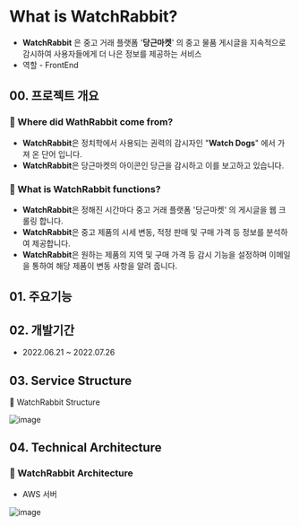 # What is WatchRabbit?
- **WatchRabbit** 은 중고 거래 플랫폼 '**당근마켓**' 의 중고 물품 게시글을 지속적으로 감시하여 사용자들에게 더 나은 정보를 제공하는 서비스
- 역할 - FrontEnd

## 00. 프로젝트 개요

### **🥕 Where did WathRabbit come from?**

- **WatchRabbit**은 정치학에서 사용되는 권력의 감시자인 "**Watch Dogs**" 에서 가져 온 단어 입니다.
- **WatchRabbit**은 당근마켓의 아이콘인 당근을 감시하고 이를 보고하고 있습니다.

### **🥕 What is WatchRabbit functions?**

- **WatchRabbit**은 정해진 시간마다 중고 거래 플랫폼 '당근마켓' 의 게시글을 웹 크롤링 합니다.
- **WatchRabbit**은 중고 제품의 시세 변동, 적정 판매 및 구매 가격 등 정보를 분석하여 제공합니다.
- **WatchRabbit**은 원하는 제품의 지역 및 구매 가격 등 감시 기능을 설정하며 이메일을 통하여 해당 제품이 변동 사항을 알려 줍니다.
## 01. 주요기능

## 02. 개발기간
- 2022.06.21 ~ 2022.07.26
## 03. Service Structure
🥕 WatchRabbit Structure

![image](https://user-images.githubusercontent.com/82345970/181184972-883e4c5c-0fd6-4d95-a726-55f1c7802023.png)


## 04. Technical Architecture
### **🥕** WatchRabbit Architecture
- AWS 서버

![image](https://user-images.githubusercontent.com/82345970/181185092-0cadc47e-ed2f-49bd-9ccb-7b63f76b1167.png)
